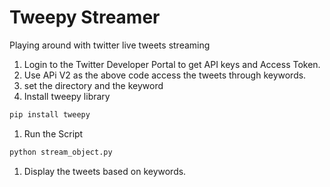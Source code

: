 # Tweepy Streamer
 Playing around with twitter live tweets streaming

1. Login to the Twitter Developer Portal to get API keys and Access Token.
2. Use APi V2 as the above code access the tweets through keywords.
3. set the directory and the keyword 
4. Install tweepy library

```python
pip install tweepy
```

1. Run the Script

```python
python stream_object.py
```

1. Display the tweets based on keywords.
